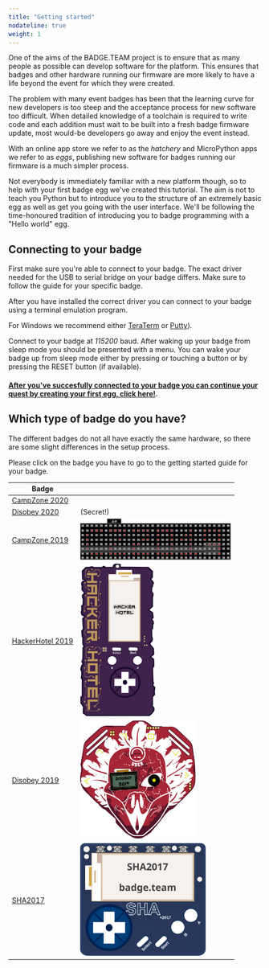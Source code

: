 ```yaml
---
title: "Getting started"
nodateline: true
weight: 1
---
```


One of the aims of the BADGE.TEAM project is to ensure that as many people as possible can develop software for the platform. This ensures that badges and other hardware running our firmware are more likely to have a life beyond the event for which they were created.

The problem with many event badges has been that the learning curve for new developers is too steep and the acceptance process for new software too difficult. When detailed knowledge of a toolchain is required to write code and each addition must wait to be built into a fresh badge firmware update, most would-be developers go away and enjoy the event instead.

With an online app store we refer to as the *hatchery* and MicroPython apps we refer to as *eggs*, publishing new software for badges running our firmware is a much simpler process.

Not everybody is immediately familiar with a new platform though, so to help with your first badge egg we've created this tutorial. The aim is not to teach you Python but to introduce you to the structure of an extremely basic egg as well as get you going with the user interface. We'll be following the time-honoured tradition of introducing you to badge programming with a "Hello world" egg.

## Connecting to your badge

First make sure you're able to connect to your badge. The exact driver needed for the USB to serial bridge on your badge differs. Make sure to follow the guide for your specific badge.

After you have installed the correct driver you can connect to your badge using a terminal emulation program.

For Windows we recommend either [TeraTerm](https://ttssh2.osdn.jp/index.html.en) or [Putty](https://www.chiark.greenend.org.uk/~sgtatham/putty/latest.html)).

Connect to your badge at *115200* baud. After waking up your badge from sleep mode you should be presented with a menu. You can wake your badge up from sleep mode either by pressing or touching a button or by pressing the RESET button (if available).

#### [After you've succesfully connected to your badge you can continue your quest by creating your first egg, click here!](first_egg).

## Which type of badge do you have?

The different badges do not all have exactly the same hardware, so there are some slight differences in the setup process. 

Please click on the badge you have to go to the getting started guide for your badge.

| Badge                                                                     |                                                                           |
|---------------------------------------------------------------------------|---------------------------------------------------------------------------|
| [CampZone 2020](campzone-2020)                                              | [](campzone-2020)                                                                |
| [Disobey 2020](disobey-2020)                                              | (Secret!)                                                                 |
| [CampZone 2019](campzone-2019)                                   | [<img src="cz2019.svg" width="300" />](campzone-2019)                     |
| [HackerHotel 2019](/docs/badges/hackerhotel-2019/getting_started/)             | [<img src="hh2019.svg" width="150" />](hackerhotel-2019)                  |
| [Disobey 2019](/docs/badges/disobey-2019/getting_started/)                     | [<img src="disobey2019.svg" width="230" />](disobey-2019)                 |
| [SHA2017](/docs/badges/sha2017/getting_started/)                               | [<img src="sha2017.svg" width="250" />](sha2017)                          |

